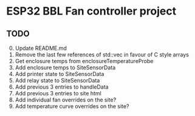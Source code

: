 # ESP32 BBL Fan controller project

## TODO

0. Update README.md
1. Remove the last few references of std::vec in favour of C style arrays
2. Get enclosure temps from enclosureTemperatureProbe
3. Add enclosure temps to SiteSensorData
4. Add printer state to SiteSensorData
5. Add relay state to SiteSensorData
6. Add previous 3 entries to handleData
7. Add previous 3 entries to site html
8. Add individual fan overrides on the site?
9. Add temperature curve overrides on the site?
